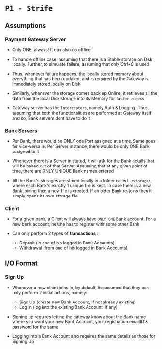 # `P1 - Strife`

## Assumptions

### Payment Gateway Server

* Only ONE, always! It can also go offline

* To handle offline case, assuming that there is a Stable storage on Disk locally. Further, to simulate failure, assuming that only *Ctrl+C* is used

* Thus, whenever failure happens, the locally stored memory about everything that has been updated, and is required by the Gateway is immediately stored locally on Disk

* Similarly, whenever the storage comes back up Online, it retrieves all the data from the local Disk storage into its Memory for `faster access`

* Gateway server has the `Interceptors`, namely Auth & Logging. Thus, assuming that both the functionalities are performed at Gateway itself and so, Bank servers dont have to do it



### Bank Servers
* Per Bank, there would be ONLY one Port assigned at a time. Same goes for vice-versa ie. Per Server instance, there would be only ONE Bank assigned to it

* Whenever there is a Server inititated, it will ask for the Bank details that will be based out of that Server. Assuming that at any given point of time, there are ONLY UNIQUE Bank names entered

* All the Bank's storages are stored locally in a folder called `./storage/`, where each Bank's exactly 1 unique file is kept. In case there is a new Bank joining then a new file is created. If an older Bank re-joins then it simply opens its own storage file



### Client

* For a given bank, a Client will always have `ONLY ONE` Bank account. For a new bank account, he/she has to register with some other Bank

* Can only perform 2 types of **transactions** :
    - Deposit (in one of his logged in Bank Accounts)
    - Withdrawal (from one of his logged in Bank Accounts)



## I/O Format


### Sign Up

* Whenever a new client joins in, by default, its assumed that they can only perform 2 initial actions, namely:
    - Sign Up (create new Bank Account, if not already existing)
    - Log In (log into the existing Bank Account, if any)

* Signing up requires letting the gateway know about the Bank name where you want your new Bank Account, your registration emailID & password for the same

* Logging into a Bank Account also requires the same details as those for Signing Up